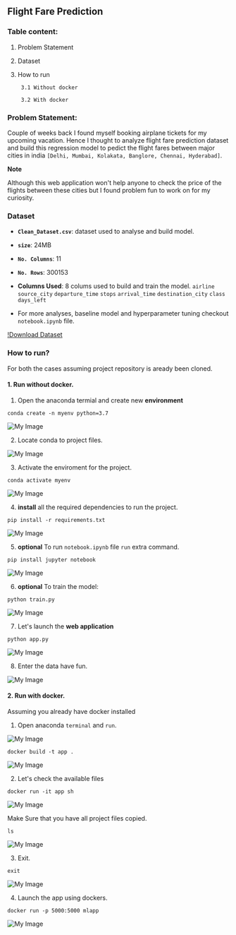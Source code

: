 ## Flight Fare Prediction

### Table content:

1. Problem Statement

2. Dataset

3. How to run
        
        3.1 Without docker
        
        3.2 With docker

### Problem Statement:

Couple of weeks back I found myself booking airplane tickets for my upcoming vacation. Hence I thought to analyze flight fare prediction dataset and build this regression model to pedict the flight fares between  major cities in india `[Delhi, Mumbai, Kolakata, Banglore, Chennai, Hyderabad]`.

__Note__

Although this web application won't help anyone to check the price of the flights between these cities but I found problem fun to work on for my curiosity.

### Dataset

- __`Clean_Dataset.csv`__: dataset used to analyse and build model.

- __`size`__: 24MB

- __`No. Columns`__: 11

- __`No. Rows`__: 300153

- __Columns Used__: 8 colums used to build and train the model.
                    `airline`
                    `source_city`
                    `departure_time`
                    `stops`
                    `arrival_time` 
                    `destination_city` 
                    `class`
                    `days_left`

- For more analyses, baseline model and hyperparameter tuning checkout `notebook.ipynb` file.

[!Download Dataset](https://www.kaggle.com/datasets/shubhambathwal/flight-price-prediction)

### How to run?

For both the cases assuming project repository is aready been cloned.

#### 1. Run without docker.


1. Open the anaconda termial and create new __environment__

```
conda create -n myenv python=3.7
```

![My Image](my-image.jpg)


2. Locate conda to project files.

![My Image](my-image.jpg)

3. Activate the enviroment for the project.

```
conda activate myenv
```

![My Image](my-image.jpg)


4. __install__ all the required dependencies to run the project.

```
pip install -r requirements.txt
```

![My Image](my-image.jpg)


5. __optional__ To run `notebook.ipynb` file `run` extra command.

```
pip install jupyter notebook
```

![My Image](my-image.jpg)


6. __optional__ To train the model: 

```
python train.py
```

![My Image](my-image.jpg)


7. Let's launch the __web application__

```
python app.py
```

![My Image](my-image.jpg)


8. Enter the data have fun.

![My Image](my-image.jpg)


#### 2. Run with docker.

Assuming you already have docker installed

1. Open anaconda `terminal` and `run`.

![My Image](my-image.jpg)

```
docker build -t app .
```

![My Image](my-image.jpg)


2. Let's check the available files

```
docker run -it app sh
```

![My Image](my-image.jpg)


Make Sure that you have all project files copied.

```
ls
```

![My Image](my-image.jpg)

3. Exit.

```
exit
```

![My Image](my-image.jpg)


4. Launch the app using dockers. 

```
docker run -p 5000:5000 mlapp
```

![My Image](my-image.jpg)






